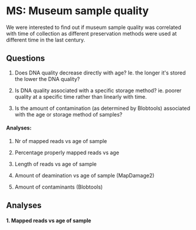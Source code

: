 # MS: Museum sample quality 

We were interested to find out if museum sample quality was correlated with time of collection as different preservation methods were used at different time in the last century. 

## Questions

1. Does DNA quality decrease directly with age? Ie. the longer it's stored the lower the DNA quality? 

2. Is DNA quality associated with a specific storage method? ie. poorer quality at a specific time rather than linearly with time. 

3. Is the amount of contamination (as determined by Blobtools) associated with the age or storage method of samples? 



#### Analyses: 

1. Nr of mapped reads vs age of sample

2. Percentage properly mapped reads vs age

2. Length of reads vs age of sample

3. Amount of deamination vs age of sample (MapDamage2)

4. Amount of contaminants (Blobtools)


## Analyses


#### 1. Mapped reads vs age of sample


